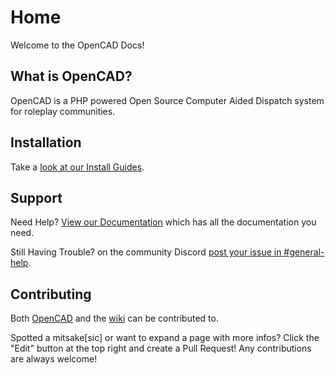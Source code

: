 # Home

Welcome to the OpenCAD Docs!

## What is OpenCAD?

OpenCAD is a PHP powered Open Source Computer Aided Dispatch system for roleplay communities.


## Installation
Take a [look at our Install Guides](install/install-welcome.md).

## Support

Need Help? [View our Documentation](https://guides.opencad.io) which has all the documentation you need.

Still Having Trouble? on the community Discord [post your issue in #general-help](http://discord.io/opencadproject).


## Contributing

Both [OpenCAD](https://github.com/opencad-app/OpenCAD-php) and the [wiki](https://github.com/opencad-app/OpenCAD-docs) can be contributed to.

Spotted a mitsake[sic] or want to expand a page with more infos? Click the "Edit" button at the top right and create a Pull Request! Any contributions are always welcome!